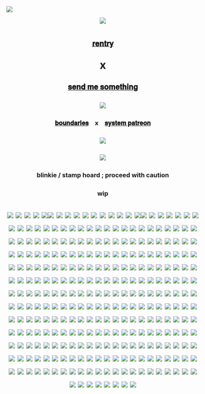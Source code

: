 ![](https://i.postimg.cc/rwpkpZ2j/auzn3a.png)
<div align="center">
<img src="https://cdn.discordapp.com/attachments/1189380633882021920/1269794702149025883/1VfYZbV.png?ex=66b15bf8&is=66b00a78&hm=813008d67d8326a1a8ef3ab916571b9334e4d246244b51a4cd2051379a99db1b&">
<div align="center">
</div>
<div align="center">
<h1>
<div align="center">

<div align="center">

<sup><sub>[𝐫𝐞𝐧𝐭𝐫𝐲](https://rentry.co/freethecanine)</sup></sup>
<div align="center">
<div align="center">

x

<sup><sup>[𝐬𝐞𝐧𝐝 𝐦𝐞 𝐬𝐨𝐦𝐞𝐭𝐡𝐢𝐧𝐠](https://guns.lol/freethecanine)</sub><sup>
<div align="center">
<div align="center">
<img src="https://i.postimg.cc/wvnX1Grm/3h4br4.png">
<div align="center">

<sup><sub><sub>[𝐛𝐨𝐮𝐧𝐝𝐚𝐫𝐢𝐞𝐬](https://rentry.co/bosptboundries) x [𝐬𝐲𝐬𝐭𝐞𝐦 𝐩𝐚𝐭𝐫𝐞𝐨𝐧](https://www.patreon.com/canine_collective)</sup></sup><sub>

![](https://komarev.com/ghpvc/?username=freethecanine&color=000000&style=flat-square&label=𖥔+)
	
<img src="https://i.postimg.cc/Z5DhvPTS/rwccl1.png">
</div>

<sup><sub><sub>blinkie / stamp hoard ; proceed with caution</sup></sup><sub>

<sup><sub><sub>wip</sup></sup><sub>

![](https://files.catbox.moe/9xkslv.gif) ![](https://files.catbox.moe/odv91n.gif) ![](https://files.catbox.moe/f85hmv.gif) ![](https://files.catbox.moe/xuj35c.gif) ![](https://files.catbox.moe/s4gw6e.gifv)![](https://files.catbox.moe/5il2k3.gif) ![](https://files.catbox.moe/cerccw.gif) ![](https://64.media.tumblr.com/5441b8b4b243815db2afe8d42ca07c6d/45fc97c5a887772c-9e/s250x400/85ea022f169e4af12cc272ab2f61477f80115afe.gifv) ![](https://files.catbox.moe/wpauub.gif) ![](https://files.catbox.moe/si1izc.gif) ![](https://files.catbox.moe/bk4r16.gif) ![](https://files.catbox.moe/ir5yky.gif) ![](https://files.catbox.moe/si1izc.gif) ![](https://files.catbox.moe/iquztx.gifv) ![](https://files.catbox.moe/jmptqf.gif) ![](https://files.catbox.moe/qmrj9w.gif)![](https://files.catbox.moe/xpey1y.gif) ![](https://files.catbox.moe/8k8ztw.gif) ![](https://files.catbox.moe/tz0nud.webp) ![](https://files.catbox.moe/06vqlp.webp) ![](https://files.catbox.moe/9lqiue.webp) ![](https://files.catbox.moe/xouo88.gifv) ![](https://files.catbox.moe/iquztx.gifv) ![](https://files.catbox.moe/2vp875.gif) ![](https://files.catbox.moe/sd83dx.gif) ![](https://files.catbox.moe/sqa84z.gif) ![](https://files.catbox.moe/qabgf2.gif) ![](https://files.catbox.moe/1vk6x7.gif) ![](https://files.catbox.moe/96r63a.gif) ![](https://files.catbox.moe/v7bnb4.gif) ![](https://files.catbox.moe/zzdqz2.gif) ![](https://files.catbox.moe/qja2zh.gif) ![](https://images-wixmp-ed30a86b8c4ca887773594c2.wixmp.com/f/2a4269cb-2f67-4435-b4c0-5515d5613cc7/depj5j0-0d5123cd-9ec2-4977-bda8-4379b307e2a4.png?token=eyJ0eXAiOiJKV1QiLCJhbGciOiJIUzI1NiJ9.eyJzdWIiOiJ1cm46YXBwOjdlMGQxODg5ODIyNjQzNzNhNWYwZDQxNWVhMGQyNmUwIiwiaXNzIjoidXJuOmFwcDo3ZTBkMTg4OTgyMjY0MzczYTVmMGQ0MTVlYTBkMjZlMCIsIm9iaiI6W1t7InBhdGgiOiJcL2ZcLzJhNDI2OWNiLTJmNjctNDQzNS1iNGMwLTU1MTVkNTYxM2NjN1wvZGVwajVqMC0wZDUxMjNjZC05ZWMyLTQ5NzctYmRhOC00Mzc5YjMwN2UyYTQucG5nIn1dXSwiYXVkIjpbInVybjpzZXJ2aWNlOmZpbGUuZG93bmxvYWQiXX0.gw4220Uf0fFF5c44OP4acNXvJcWtBe4AMYQI5rsHhoM) ![](https://images-wixmp-ed30a86b8c4ca887773594c2.wixmp.com/f/dbd06e6e-b313-4acc-80d7-2f76026c8171/dg5zbdj-9cfe035e-b034-47a2-bb20-dc365c13265c.png?token=eyJ0eXAiOiJKV1QiLCJhbGciOiJIUzI1NiJ9.eyJzdWIiOiJ1cm46YXBwOjdlMGQxODg5ODIyNjQzNzNhNWYwZDQxNWVhMGQyNmUwIiwiaXNzIjoidXJuOmFwcDo3ZTBkMTg4OTgyMjY0MzczYTVmMGQ0MTVlYTBkMjZlMCIsIm9iaiI6W1t7InBhdGgiOiJcL2ZcL2RiZDA2ZTZlLWIzMTMtNGFjYy04MGQ3LTJmNzYwMjZjODE3MVwvZGc1emJkai05Y2ZlMDM1ZS1iMDM0LTQ3YTItYmIyMC1kYzM2NWMxMzI2NWMucG5nIn1dXSwiYXVkIjpbInVybjpzZXJ2aWNlOmZpbGUuZG93bmxvYWQiXX0.YZve8HH6PqnkRBGi7os57zwCAsWeSSPBW3mF0zfSJLY) ![](https://images-wixmp-ed30a86b8c4ca887773594c2.wixmp.com/f/9593649b-9956-4a58-a332-85a193ef7f00/d9qvucu-bf64da21-592c-4706-a1b1-bae417424a4a.png?token=eyJ0eXAiOiJKV1QiLCJhbGciOiJIUzI1NiJ9.eyJzdWIiOiJ1cm46YXBwOjdlMGQxODg5ODIyNjQzNzNhNWYwZDQxNWVhMGQyNmUwIiwiaXNzIjoidXJuOmFwcDo3ZTBkMTg4OTgyMjY0MzczYTVmMGQ0MTVlYTBkMjZlMCIsIm9iaiI6W1t7InBhdGgiOiJcL2ZcLzk1OTM2NDliLTk5NTYtNGE1OC1hMzMyLTg1YTE5M2VmN2YwMFwvZDlxdnVjdS1iZjY0ZGEyMS01OTJjLTQ3MDYtYTFiMS1iYWU0MTc0MjRhNGEucG5nIn1dXSwiYXVkIjpbInVybjpzZXJ2aWNlOmZpbGUuZG93bmxvYWQiXX0.lAWjA9Z39vJj4F8deLBMXSAWfkuHTk0JhZpxLYen9u8) ![](https://images-wixmp-ed30a86b8c4ca887773594c2.wixmp.com/f/92452339-bac9-47bb-99f4-b53432a5d515/dcq8zzq-5962ccff-a6fc-4976-b569-f34ce0457804.png?token=eyJ0eXAiOiJKV1QiLCJhbGciOiJIUzI1NiJ9.eyJzdWIiOiJ1cm46YXBwOjdlMGQxODg5ODIyNjQzNzNhNWYwZDQxNWVhMGQyNmUwIiwiaXNzIjoidXJuOmFwcDo3ZTBkMTg4OTgyMjY0MzczYTVmMGQ0MTVlYTBkMjZlMCIsIm9iaiI6W1t7InBhdGgiOiJcL2ZcLzkyNDUyMzM5LWJhYzktNDdiYi05OWY0LWI1MzQzMmE1ZDUxNVwvZGNxOHp6cS01OTYyY2NmZi1hNmZjLTQ5NzYtYjU2OS1mMzRjZTA0NTc4MDQucG5nIn1dXSwiYXVkIjpbInVybjpzZXJ2aWNlOmZpbGUuZG93bmxvYWQiXX0.zLazrEUdeHCb2PjXA2IvafcpvCCC8jKwjcCSk7fco0Q) ![](https://images-wixmp-ed30a86b8c4ca887773594c2.wixmp.com/f/d17b2467-9577-427b-a91e-e87ef1a3e769/dcbup9m-845b99bc-ad8c-4762-92d6-69e48a2ce5cc.png?token=eyJ0eXAiOiJKV1QiLCJhbGciOiJIUzI1NiJ9.eyJzdWIiOiJ1cm46YXBwOjdlMGQxODg5ODIyNjQzNzNhNWYwZDQxNWVhMGQyNmUwIiwiaXNzIjoidXJuOmFwcDo3ZTBkMTg4OTgyMjY0MzczYTVmMGQ0MTVlYTBkMjZlMCIsIm9iaiI6W1t7InBhdGgiOiJcL2ZcL2QxN2IyNDY3LTk1NzctNDI3Yi1hOTFlLWU4N2VmMWEzZTc2OVwvZGNidXA5bS04NDViOTliYy1hZDhjLTQ3NjItOTJkNi02OWU0OGEyY2U1Y2MucG5nIn1dXSwiYXVkIjpbInVybjpzZXJ2aWNlOmZpbGUuZG93bmxvYWQiXX0.Cl_IqTOJIQZ6Y0vZdt6SiEx5EHXK-DEcjQO9BJhLUvk) ![](https://images-wixmp-ed30a86b8c4ca887773594c2.wixmp.com/f/0941b6f9-80d2-43ae-abb4-3e6f49eec63a/dc42lqr-04548b0a-0e25-416a-bcf7-785a47bc3f34.gif?token=eyJ0eXAiOiJKV1QiLCJhbGciOiJIUzI1NiJ9.eyJzdWIiOiJ1cm46YXBwOjdlMGQxODg5ODIyNjQzNzNhNWYwZDQxNWVhMGQyNmUwIiwiaXNzIjoidXJuOmFwcDo3ZTBkMTg4OTgyMjY0MzczYTVmMGQ0MTVlYTBkMjZlMCIsIm9iaiI6W1t7InBhdGgiOiJcL2ZcLzA5NDFiNmY5LTgwZDItNDNhZS1hYmI0LTNlNmY0OWVlYzYzYVwvZGM0Mmxxci0wNDU0OGIwYS0wZTI1LTQxNmEtYmNmNy03ODVhNDdiYzNmMzQuZ2lmIn1dXSwiYXVkIjpbInVybjpzZXJ2aWNlOmZpbGUuZG93bmxvYWQiXX0.QGOiArZb3CakqkazIg9JRLxGOimMe7MF5_Ng0bNqtOw) ![](https://i.postimg.cc/bvLGFrgF/tumblr-c40b998cba6be230b35b9aa6f8f27c13-f706189c-100.png) ![](https://files.catbox.moe/jjntbj.gif) ![](https://files.catbox.moe/swsdy6.gif) ![](https://files.catbox.moe/sdlq07.png) ![](https://files.catbox.moe/hkni91.png) ![](https://files.catbox.moe/em4unz.jpg) ![](https://file.garden/Zj8MKPoh-G9Y8EJE/stamps/by%20others/IMG_6518.png) ![](https://file.garden/Zj8MKPoh-G9Y8EJE/stamps/by%20others/IMG_6516.gif) ![](https://file.garden/Zj8MKPoh-G9Y8EJE/stamps/by%20others/IMG_6523.png) ![](https://file.garden/Zj8MKPoh-G9Y8EJE/stamps/by%20others/IMG_6521.png) ![](https://file.garden/Zj8MKPoh-G9Y8EJE/stamps/by%20others/IMG_6524.gif) ![](https://file.garden/Zj8MKPoh-G9Y8EJE/stamps/by%20others/IMG_6522.gif) ![](https://file.garden/Zj8MKPoh-G9Y8EJE/stamps/by%20others/IMG_6525.gif) ![](https://file.garden/Zj8MKPoh-G9Y8EJE/stamps/by%20others/IMG_6526.gif) ![](https://file.garden/Zj8MKPoh-G9Y8EJE/stamps/by%20others/IMG_6531.png) ![](https://file.garden/Zj8MKPoh-G9Y8EJE/stamps/by%20others/IMG_6533.png) ![](https://file.garden/Zj8MKPoh-G9Y8EJE/stamps/by%20others/IMG_6535.gif) ![](https://file.garden/Zj8MKPoh-G9Y8EJE/stamps/by%20others/IMG_6521.png) ![](https://files.catbox.moe/olcrgt.gif) ![](https://files.catbox.moe/dx76q5.gif) ![](https://files.catbox.moe/uy823n.gif) ![](https://files.catbox.moe/dv07nv.gif) ![](https://files.catbox.moe/myt7hh.gif) ![](https://files.catbox.moe/55v5xd.gif) ![](https://files.catbox.moe/5kjuyq.gif) ![](https://files.catbox.moe/vpukzp.gif) ![](https://files.catbox.moe/r0zhva.gifg) ![](https://files.catbox.moe/80yker.gif) ![](https://files.catbox.moe/4uaxk5.gif) ![](https://files.catbox.moe/2hefz3.gif) ![](https://files.catbox.moe/p3xa8z.gif) ![](https://files.catbox.moe/w1jvqx.gif) ![](https://files.catbox.moe/wpzkzj.gif) ![](https://files.catbox.moe/s5k3eo.gif) ![](https://files.catbox.moe/rnsx3x.gif) ![](https://files.catbox.moe/99yigo.gif) ![](https://files.catbox.moe/kriqa9.gif) ![](https://files.catbox.moe/plu7no.gif) ![](https://files.catbox.moe/edrdfx.gif) ![](https://files.catbox.moe/gm3dvn.gif) ![](https://files.catbox.moe/40mgh7.gif) ![](https://files.catbox.moe/b5znyx.gif) ![](https://files.catbox.moe/5on43t.gif) ![](https://files.catbox.moe/jsdsg5.gif) ![](https://files.catbox.moe/o6uqao.gif) ![](https://files.catbox.moe/l4xrt5.gif) ![](https://files.catbox.moe/5tzn32.gif) ![](https://64.media.tumblr.com/b792e8e9414a76ddf26f2a02e4c32b92/68aa877d24820849-f6/s100x200/feac9d27fce27aa1700031c934fd69cb92796d78.pnj) ![](https://64.media.tumblr.com/865e3cd7f4d35761135e8fde3fea06d2/86cd396632a5bfd3-df/s100x200/a854b6bc484c3df77056b8dfb1686521ff4d3394.pnj) ![](https://64.media.tumblr.com/cafacf56bdf8b4051f2d84d006ec871b/86cd396632a5bfd3-17/s100x200/c549e779b7135918c7baaff476e5882979ae8122.gifv) ![](https://64.media.tumblr.com/20d76c5378236ef23706b4aa693c9a29/86cd396632a5bfd3-6d/s100x200/af713d43f22aab3d66313796e044ae1000b6b4b1.pnj) ![](https://64.media.tumblr.com/51a21908bce10535ffdfe94d71dcd473/86cd396632a5bfd3-76/s100x200/f22245ba072384384907c5feda148157519d4077.pnj) ![](https://64.media.tumblr.com/c1e7c82f8cf53c8280a341478e1818d1/86cd396632a5bfd3-3d/s100x200/85000a2eeadd1b5fe4555f1814272fe5f22decca.pnj) ![](https://files.catbox.moe/jsdsg5.gif) ![](https://64.media.tumblr.com/f578c850e06756b5df3d39c759d4d151/1923bddbf54c0100-37/s100x200/eb7be95eebf69dcc009d8ff8bec6bf58aa5ce15c.pnj) ![](https://64.media.tumblr.com/5f7baf5b8c8170d3fb00ed5907a7610b/91bb6b623c07e82c-cd/s100x200/9f61682804c1c42d315edf9931dfe848a0469287.gifv) ![](https://64.media.tumblr.com/f4dd8890cebbf8565049335934e36216/91bb6b623c07e82c-a2/s100x200/d93c9418bc8862ab738fc166c3b3759d43e01fcb.pnj) ![](https://64.media.tumblr.com/e847d166716aa12b9b1efc00883341d2/91bb6b623c07e82c-9e/s100x200/fea9a0d2c3da8bc840b5556cb6909f93158431ce.jpg) ![](https://64.media.tumblr.com/e5beba5d3f4030f9629115b2f63a954f/91bb6b623c07e82c-e7/s100x200/c485c9b3f248f571052f6f3435709213924e660a.pnj) ![](https://64.media.tumblr.com/6a59bd0303c860725c9b668c7d05a0f6/1d60b24ecd2be12b-da/s100x200/2f7a14456c6e3520421e20bf5e803de58a1e3405.gifv) ![](https://64.media.tumblr.com/fedb869884de8658f3e5edda468df524/tumblr_pw9859VfCE1xbgu08o6_100.gifv) ![](https://64.media.tumblr.com/f79092b4f3b1d13cd178eba54434147f/11e8ce74f0043f84-09/s100x200/204590e4e6864c11b5e5bf36f82ff6ace2962f8f.gifv) ![](https://64.media.tumblr.com/68bb9e71ec030bfeb579002c6761aa36/b3d83bbf44993478-0d/s100x200/7569b62b2f614b7c533fc147604e5ea1e17dd887.gifv) ![](https://64.media.tumblr.com/22258458cfb8a1cbc9fd7f4a5c5a3b66/b3d83bbf44993478-68/s100x200/aa41b25ce6d25e34c7be0a91d2443b9afc765c38.gifv) ![](https://64.media.tumblr.com/c27a871bbb2f222a3ce5249eacaebe4a/b3d83bbf44993478-7a/s100x200/21616f41e54eddb382722c454c47e2ffad25b783.jpg) ![](https://64.media.tumblr.com/a00887f452cf82b3b42b01173b5a3ff7/d75f79ba8da9c3a5-84/s100x200/1825f85e324fd42fde0355ab4488540e317f8975.pnj) ![](https://64.media.tumblr.com/4331269b5e7bc36ddfea2da96062ed02/b5a054ecb3eb9e9f-7f/s100x200/1165ae49eb8568e941fcfd4d61a9cf3a6b8ceb31.pnj) ![](https://64.media.tumblr.com/9d51e9710d24283290d83c095614f818/f06d09507e506cb1-3c/s100x200/111631458af727dd8fe23acaeda17754b3524ae2.gifv) ![](https://64.media.tumblr.com/2fb4ce7c953b2a2671eda99f50cfd41b/f06d09507e506cb1-e4/s100x200/3e1704cb0d72caa48e086580b766a9f67515d845.gifv) ![](https://64.media.tumblr.com/1c7cff9cce5941e4df8cf731a27d58d9/f06d09507e506cb1-30/s250x400/982916aa63bab6f0589c9cdf3b81bd5724c9e03e.pnj) ![](https://64.media.tumblr.com/6b52627c0d7acccf72d822cd3845a713/884eea48d188fc7b-a5/s100x200/bb4b521bcf7577b88a08ab88d5dc9f41514d3cb2.pnj) ![](https://64.media.tumblr.com/b225a1480658ea5a869f7ce148c8a100/de836fe9c93e4cc6-dc/s100x200/f9a3cdfa081401caf71d9c2ebd6bf95e1a84f2f6.gifv) ![](https://64.media.tumblr.com/1a97caff08029be60db3febae814e996/b5a054ecb3eb9e9f-27/s100x200/7c983d573f2551d34b473aa5c8c7da22ad0248a5.pnj) ![](https://64.media.tumblr.com/13493b13237b507288bbb1c2a32a7265/de836fe9c93e4cc6-d7/s250x400/1a6b39cb301371ddde1e3d9886786e4658123ca0.gifv) ![](https://64.media.tumblr.com/1591ce545caa74f7985197763deca5b9/f1498ee937fc1ed0-b2/s100x200/2369137663cf237fcc4e05d41dc0700b79671000.gifv) ![](https://64.media.tumblr.com/d066044e21c68507bcaa51683f1d1a97/f1498ee937fc1ed0-62/s100x200/c2452b23266c7ccb5209552e82ba9714169d897e.gifv) ![](https://64.media.tumblr.com/21b7e0b26691a98e1aec4388d0b42004/f1498ee937fc1ed0-70/s100x200/8ff0761849c3a34b49c899678158049f5f71ee32.gifv) ![](https://64.media.tumblr.com/c02d96c4eb94311fd7f5288f0923e494/de836fe9c93e4cc6-e8/s100x200/111dc0e9ff22e005a152038a2abcae2a54c9b616.gifv) ![](https://64.media.tumblr.com/5fd00066be90ca88bd66ad3025f96cde/8bdeba2cbc867670-50/s100x200/d57260b3bf268bbc8c00b2e1f721d7a1062b50cf.pnj) ![](https://64.media.tumblr.com/9f7aa7377efe3125cd1b656005fafed6/8bdeba2cbc867670-38/s100x200/715dd673fd18d03a4cef14ad827ea17a98a28e77.gifv) ![](https://64.media.tumblr.com/e09587817257321333b16193600e23ed/8bdeba2cbc867670-ab/s100x200/071e3e271b0d233bd47920b52d40cf47bb78b99d.pnj) ![](https://64.media.tumblr.com/1af4929fb1de976e1751600e409bf9b1/1b8381f969116a1e-74/s100x200/95c929fa5e41b8c54775da6995759c3178b57ce1.gifv) ![](https://64.media.tumblr.com/dafdcaa77450d3180bd432206db4ad31/1b8381f969116a1e-38/s100x200/5bc61cae7ff502cd880661895fbe7d17fb865b1a.pnj) ![](https://64.media.tumblr.com/aa5795082ed26fc878856494a80ae1b7/1b8381f969116a1e-cf/s100x200/2c535aacda2693f17f388607ee4fcf0f37a34c06.gifv) ![](https://64.media.tumblr.com/760e036ecebe486b7a0bee9560b8bc17/1b8381f969116a1e-22/s100x200/beccdb25e11384b407289382a9192facaf564c15.gifv) ![](https://64.media.tumblr.com/c795271e446dc69e5d7053c0a13338db/1b8381f969116a1e-78/s100x200/7c8ef88f4876d7caa62907795072172c3c376fd9.pnj) ![](https://64.media.tumblr.com/f6601dca933ad7f6414e77f22eb98a03/82a40e122904d7c6-e0/s100x200/ab90863819b78edaeade2d7a6a409079353964f1.pnj) ![](https://64.media.tumblr.com/665c60d60bd4b41a39b5efcf1d3618f2/82a40e122904d7c6-14/s100x200/162728b3cfe45108e71094a6afd9cd619e334b8d.gifv) ![](https://64.media.tumblr.com/bbe21b589cd9c2e08ea30302665fca80/d91ef10a5b0a015c-64/s100x200/d87b74d53d241073d2d39135f16b0f813d902556.gifv) ![](https://64.media.tumblr.com/36eb4afe81d2d1fb7d409afd97cae2a0/d91ef10a5b0a015c-b8/s100x200/4f734acadeabbf5b2198915eb68a0f0c74c23d83.pnj) ![](https://64.media.tumblr.com/d7649609c00a6eaf0bc0fb8159c1600b/cf33f72ed27aa63f-e1/s100x200/d69742dd08fbfec3d387c4cf31a3478ddc23589f.gifv) ![](https://64.media.tumblr.com/3f1a3f8b405db285a76a1073efd256c8/cf33f72ed27aa63f-15/s100x200/ffc9cf9801d764f0692ed73b613d8cb2c624343e.webp) ![](https://64.media.tumblr.com/4e1cc590e2be7c55527500f1142ac5ea/11991265bf6769a9-18/s100x200/c341fd872d3496e9b349f7585c08be7e8f24c87e.gifv) ![](https://64.media.tumblr.com/e6615ceb1ba9023d4a45f7576ef046c6/e3653219d1396e0c-d5/s100x200/b9282100b88e71aae35b57853a39fbb4c4102d3f.webp) ![](https://64.media.tumblr.com/050cbcb23d9707e52a81947c694448e6/e3653219d1396e0c-e6/s100x200/24e721eaa622c89765c0ff5f655a6950f80e108c.gifv) ![](https://64.media.tumblr.com/29fb0a6e64cf7fcf7f011c6db45069e9/e3653219d1396e0c-ad/s100x200/8a1aa652a115677fc316936dfdc61b63af78f7c1.gifv) ![](https://64.media.tumblr.com/7be01a02120e1951282a0a3bfc3cb7da/e3653219d1396e0c-87/s100x200/aa4e8e92fc9935adc8f8b267510d15c14cc30643.pnj) ![](https://64.media.tumblr.com/52b07a94e4e86f0ba863b5d7813c3362/e3653219d1396e0c-9e/s100x200/ff3e410b9103d8f9842b12f4679eee34d41486dc.webp) ![](https://64.media.tumblr.com/364017582282c5fdad0400f6e4b6167e/e3653219d1396e0c-3b/s100x200/75c276f233ff6961cad56d3181a04abcf810b44d.pnj) ![](https://64.media.tumblr.com/272d89ec37cf70887d383c983794fac2/f06d09507e506cb1-88/s100x200/af7b99e062da63b5c79e7ed9a98b6007df5e73a3.pnj) ![](https://64.media.tumblr.com/b2802fabb0a08d12045a99b6629333c0/f06d09507e506cb1-8e/s100x200/1f39761bace3681cff9075405545188ef21a95fc.pnj) ![](https://64.media.tumblr.com/7138a304e6e98e6c5615ef76499c5f0c/7bc5003e6e9ff72a-b4/s100x200/e2c9ebe21755183e656178e80531993dcadd9d4a.gifv) ![](https://64.media.tumblr.com/2b97b86b06e1d336f31bed693dbd976e/7bc5003e6e9ff72a-45/s100x200/2ebe95ad5ab359a7bc039f33751e734aa026f990.gifv) ![](https://64.media.tumblr.com/03d1ef9137e1966107f981e5a63729b4/2078da70eb74e1c0-e2/s100x200/106ac2e097e97182f995c747cdb7fbebe45ef4bf.webp) ![](https://64.media.tumblr.com/84f5a78982d5f59216aeed94cf4d4d53/2078da70eb74e1c0-62/s100x200/2c4b295fce6ec02b2cbe5db432ad6e72b8379c3b.webp) ![](https://64.media.tumblr.com/e6e670d8d30716e71101b02e85e7cfba/2078da70eb74e1c0-bf/s100x200/f9dbb0982a37f75200e2e7a4240813e4b3794952.webp) ![](https://64.media.tumblr.com/3e6c33677ee0a6e37d980993c09a8d5f/2078da70eb74e1c0-9a/s100x200/9a84fb8ed71b1eb629a7862345690df66a55fcf5.webp) ![](https://64.media.tumblr.com/ec1cdd371db1e89c2dde00a7a36ad949/2078da70eb74e1c0-15/s100x200/f6fb82a737fa0b0129f1bee4f1fc67044284f5a3.webp) ![](https://64.media.tumblr.com/179b0da01c6da2613545ff37c62589f7/2078da70eb74e1c0-fb/s100x200/d354f7eda711a7bfcb3d792a54bde32765e6ffeb.webp) ![](https://64.media.tumblr.com/0757d8e8f3637781a85096653e674fa8/0a844093c4702aee-58/s100x200/adecd3794c53c752f0978792eddddf09dc2e35cc.jpg) ![](https://64.media.tumblr.com/8d971b86a82d533a11ba77bf3a4fb763/0a844093c4702aee-79/s100x200/99cd8d8d50b0f6c38bdd4fc9d07f7dd19201c7f3.jpg) ![](https://64.media.tumblr.com/beff93dcb01391111168d7e625257690/0a844093c4702aee-35/s100x200/de02ad922690afc66c37dff49eeaf0e3c955cc2b.pnj) ![](https://64.media.tumblr.com/41649989dda8c5a8ae1adc6bb52ac2a8/0a844093c4702aee-a5/s100x200/2ceee4dfed8dd77e545bbe136b448786308a3135.gifv) ![](https://64.media.tumblr.com/257a4b3d0aa900904082d97f35f9a394/0a844093c4702aee-0d/s100x200/165692954c8cc9bfa160b9c3351a2cdc959a5999.gifv) ![](https://64.media.tumblr.com/e8440456acb50b507028b6378eeb6187/0a844093c4702aee-c0/s100x200/0cd31e85d122ef0197a3cd59e266b94fb3401725.gifv) ![](https://64.media.tumblr.com/20655ccf6cbe1ba67de4e5b604b26c05/2be3d7b7e3b8925d-0d/s100x200/190d42a4550e0c6030cc246e1bb69b97349c4dfe.gifv) ![](https://64.media.tumblr.com/fec80276e22c3a56282cea0c426cae0f/2be3d7b7e3b8925d-54/s100x200/4a6df057cf8e2eb55ddee6924c5b1827684e1a78.gifv) ![](https://64.media.tumblr.com/8bf6786d7ce614dd17f3c350d0fd7bd7/2be3d7b7e3b8925d-ea/s100x200/05570c493a0a475112cf63b6b4de1d91c25d098f.gifv) ![](https://64.media.tumblr.com/2fbee26e6b54b931aa46f9151887ea47/2be3d7b7e3b8925d-96/s100x200/3983322ad62a43739c1fb758dbda7ecdf02932fc.pnj) ![](https://64.media.tumblr.com/d76c5f4ea15436e209a0b7113d736fe0/2be3d7b7e3b8925d-93/s100x200/c1fa58dadba42a858364ca1604aa254fb2b655cf.gifv) ![](https://64.media.tumblr.com/a42ba698cfbbaac6954fc1e438f91017/2be3d7b7e3b8925d-0f/s100x200/c8918ebb06f0cfb530d54a93abddbca7f3e87229.pnj) ![](https://64.media.tumblr.com/eb017b45cb5084667d0fece11ae48999/2be3d7b7e3b8925d-a3/s100x200/b5f2f3dd0ff960cdf0c66047cee94a903115a0bd.gifv) ![](https://64.media.tumblr.com/fe7f1706875bac2b2d8776e9df2dee8f/2be3d7b7e3b8925d-18/s100x200/bec49019dcaacf7dde5b5c5a2d6ac39b2fc6c0cc.pnj) ![](https://64.media.tumblr.com/112d27b5fc9c72c4e8aa890c97116309/c50dc93c89e251e3-2d/s100x200/ac83a069c39ec0f17b8910cf97a2eb6c7538aea7.pnj) ![](https://64.media.tumblr.com/a4e5faa6fd0337170eeff55f1ad17103/bfaaeb60d3ffc0b4-13/s100x200/5c621397f4d1c79c2046a332ee88393844aa1457.gifv) ![](https://64.media.tumblr.com/9cdb4b6b7d5d0973ddefc07fb20085b2/bfaaeb60d3ffc0b4-a1/s100x200/a078d70a025e49b0bf36a42393dff0415c6734d6.gifv) ![](https://64.media.tumblr.com/e36286952686e6d3b965901950ecd590/bfaaeb60d3ffc0b4-5e/s100x200/da275d2d17ab90193a65acd0cfbd3deddfa0b48e.pnj) ![](https://64.media.tumblr.com/7667dedd92ff7a51ec79e07b5a20e07b/bfaaeb60d3ffc0b4-87/s100x200/ee723c065134ffd71a19611995aae3a0de9cb46d.pnj) ![](https://64.media.tumblr.com/5cc5153202856e55617a10c372899d47/01cd7aee8bc9d3ce-c2/s100x200/0cad6a87fe474ea25374613d97fe2aa6cedf3cc5.pnj) ![](https://64.media.tumblr.com/8d9781bcff8b46f801cb4cfda4e8e279/01cd7aee8bc9d3ce-d9/s100x200/fd1f1e16e68e23d32b9e4530494be7baf7a55116.pnj) ![](https://64.media.tumblr.com/3ea822ac3caefc1790dbf26008936508/8c49db604b0f3002-4a/s100x200/a2d50fd34504acdfe99be6a68ca974395038e92d.pnj) ![](https://64.media.tumblr.com/293e73d2691c6639ca5445b6d4c7f08a/8c49db604b0f3002-bb/s100x200/23dd62ea4afc62e3a47b5017e8416c721d1b40e3.pnj) ![](https://64.media.tumblr.com/a8dcea81b285606d6305c659aafcb7a4/473928ea48888009-bc/s100x200/19ca044945604fc3365801e0164d82a58fcac9ae.pnj) ![](https://64.media.tumblr.com/ecc7a24943bb3b6c40345229f201da62/473928ea48888009-9f/s100x200/e75ae400acfe9825ce08ae940aed68fd938b80b7.pnj) ![](https://64.media.tumblr.com/4a13830dd275bcafd1482e1dbb1fc45e/473928ea48888009-f0/s100x200/a8cd6e26130895738be1887f4bbdebaa7a0b4689.gifv) ![](https://64.media.tumblr.com/f7a17f59e95eb7fcd017593b883dcc1e/473928ea48888009-ea/s100x200/ff67e135948c4e932682f378eb8db205fde53b4d.gifv) ![](https://64.media.tumblr.com/844652d1cf8d2c0fab25d6dd0c199452/473928ea48888009-d1/s100x200/e713bd7fe02ec050ecd9cda77e85c0378864a3ee.jpg) ![](https://64.media.tumblr.com/c7712ccb9bd05057ce32c217dd739be3/473928ea48888009-85/s100x200/34a515388728312495149bff5d872582cdcae1f8.pnj) ![](https://64.media.tumblr.com/815e67f128e6934a5a46bb8561344a84/473928ea48888009-4b/s100x200/c5acacd5206cf81486b987b4d370da08d30e9536.pnj) ![](https://64.media.tumblr.com/3b34548e10ba7a9ab1e955df30eeaae7/473928ea48888009-c9/s100x200/ec3665eb91f0a12bd0f7046744701e18d70418b4.gifv) ![](https://64.media.tumblr.com/1f05704d0bb02629e4f0c9d2956d3f07/473928ea48888009-80/s100x200/de965c3755aa2cc768b659ab2a750e6bd101a16e.gifv) ![](https://64.media.tumblr.com/17e7f51e27c14f4360739a4113306e51/473928ea48888009-16/s100x200/4a5cf44a6826e8a31ad60bdfcd9598dac73eddeb.jpg) ![](https://64.media.tumblr.com/5e1c82eab347ff9c422c1722644ce1e7/473928ea48888009-66/s100x200/e87c6686cb3942ab258a121817dcc4a64bbc0f57.gifv) ![](https://64.media.tumblr.com/97a0c487981805269ed73917f48adb21/473928ea48888009-9f/s100x200/8367b381f5ffcb29552b1b7e349767bf7da34e81.pnj) ![](https://64.media.tumblr.com/d9f689ff5b38f9aa2419569ba6568b74/473928ea48888009-f2/s100x200/4223da50c75434847530106a4814bc69e9583632.pnj) ![](https://64.media.tumblr.com/4ee123bb50e73fcd62c08b404186dd51/473928ea48888009-55/s100x200/4643effe23a593b821e810e1e2b7f7a7c5dc35f2.gifv) ![](https://64.media.tumblr.com/1c1efcaeeb784485aebfd4fd6926b7b6/65ab56dd16d6c002-1a/s100x200/94ae4f9c8e26bdc113711736947faeeaaf44a084.gifv) ![](https://64.media.tumblr.com/ccfbc638b69de1c0d35afac0dc5e7b41/65ab56dd16d6c002-5c/s100x200/76cb223e364c0d86577cb370b216c957f3715c66.pnj) ![](https://64.media.tumblr.com/2bdce979cb98146b3ad4d23c3a4e540f/65ab56dd16d6c002-ee/s100x200/4768d7ef3dceda093b124128ad4795ce72049d0f.gifv) ![](https://64.media.tumblr.com/b17a2b207ea88aa0e08d861bf23aedde/65ab56dd16d6c002-cb/s100x200/7f0135e68af10f9130ab4ea7b21e188aede3b106.gifv) ![](https://64.media.tumblr.com/8061f0e271108de0b7f43fd380d8787c/65ab56dd16d6c002-78/s100x200/44489bcf8c538b47364a0ce03774e48d8f84dd52.pnj) ![](https://64.media.tumblr.com/89606bd4cb0db90ca4e22fb152fd8a29/3bf62ad8d20f8b2a-9c/s100x200/a35decc67430462dd97db68693a46ee59972bedd.gifv) ![](https://64.media.tumblr.com/3b27c3b3d5957330e5618e473e0fa6d1/21317507f7352712-36/s100x200/be6c030f9529a20eaa7f67f9976b62f0b4c14d5e.gifv) ![](https://64.media.tumblr.com/b3c387650d8c66e62d87eaaadc502073/21317507f7352712-90/s100x200/0e66996acce2e367ddb860482501bddb56e7f263.webp) ![](https://64.media.tumblr.com/675976573a27669ee9f5646ec622ce02/21317507f7352712-64/s100x200/b1a81b3bc741a007b6ac207ee2ca267b9fb8fa3b.webp) ![](https://64.media.tumblr.com/05709a5f0eb47da30aee563c462a7338/21317507f7352712-4b/s100x200/7324b9651fc5c546142d791c39ff5201c274891b.webp) ![](https://64.media.tumblr.com/7d435451d965e0f0a536a8cb70657117/21317507f7352712-96/s100x200/db5e13506714741dfc0f06f3aa1f0d2c6b863026.webp) ![](https://64.media.tumblr.com/39cf4cf2e27118dab02c36512857a4c4/85f4f2fed7740bac-27/s100x200/55bbfe1903d1e24f9222984df227c5a5ed7f32bf.pnj) ![](https://64.media.tumblr.com/27f63f8b2bc5db26a8621e8aa1984bf9/85f4f2fed7740bac-b1/s250x400/48411be4131508c2c8d2de19d10f05cfc8dd2399.pnj) ![](https://64.media.tumblr.com/4e41acbe1fdea30508fb8815a6a5767a/04b98bc6f19fc712-31/s100x200/f4a37500e07472f15f8fcf76a0f7030fadf806c7.gifv) ![](https://64.media.tumblr.com/8c4c8206c92a327b4f3e0e4448c637e5/04b98bc6f19fc712-25/s100x200/964e0c8ecbfa698fee73724f00c1e7dacf9ee761.gifv) ![](https://64.media.tumblr.com/1501684dede41d6a7864c2f11cd7bf6e/291b57fc1bf1e0d5-19/s100x200/e916d8e83525ad18f0d075d1e809831bcd174ae0.gifv) ![](https://64.media.tumblr.com/d357981540248a8d23bf07f591ff2dfb/98ab3dff3b1c6819-c5/s100x200/3b03273361c97c4b49172f359e852bf9a96b4bb5.webp) ![](https://64.media.tumblr.com/40320afbffccee78aa5efef5eb1fffb5/98ab3dff3b1c6819-1e/s100x200/13840c7ae22b82899af663828e4c3d7eae83d93b.pnj) ![](https://64.media.tumblr.com/6def83d6d2327be185e49f0b4a16dff8/0d9c08ed8003adc6-e9/s100x200/c66455b6406d0b685d34307f96c5a9ed161c53bc.webp) ![](https://64.media.tumblr.com/b43cbd19d4514a0b6ef8aadab073afa5/0d9c08ed8003adc6-47/s100x200/b7c7b8b0469f400548eead0ea3a0228d79700e9a.webp) ![](https://64.media.tumblr.com/9ee1343895c22b5d7e7d0e0472c6fa2b/0d9c08ed8003adc6-10/s100x200/b096b4f69854c48c375538b11986d7e6faa3d209.gifv) ![](https://64.media.tumblr.com/231796cb0902abbc37f0dccc0e2e8c0f/0a314c1722fc4072-6e/s100x200/3c54da33774d9a86064bbcb28a8be2109371136c.gifv) ![](https://64.media.tumblr.com/17a2d176bc056a5346e39cdadf672382/0a314c1722fc4072-05/s100x200/0623552e903d37e8e53434088305ecb51cfc5b3b.gifv) ![](https://64.media.tumblr.com/39a94a8e906e351e71232baac48b5707/0a314c1722fc4072-a9/s100x200/56af5c99a3bd7458d7157f19ff6f6ab5c7d420e9.gifv) ![](https://64.media.tumblr.com/f86ff0c17654f6d6eed18d515921d4e4/0a314c1722fc4072-5b/s100x200/c434b6a7691cfb8489b0b73145332130e6123c25.pnj) ![](https://64.media.tumblr.com/daf3d25ffd54dee417af48473befca0a/bce96203a70a11ae-a1/s250x400/e7643f49997929c3f643cb78665dd78120d6f6aa.gifv) ![](https://64.media.tumblr.com/ec3163d2e3298f1e1979a0a8f6b8bd4b/0834f07aedc1c640-07/s250x400/bbe583f3726434bf20ea29e159af8793d9094209.gifv) ![](https://64.media.tumblr.com/92cb3331333940e452a132c3c47e2d46/3468d393c0aae127-df/s250x400/f9569fad72f275b61e4f3af2ac6b083cbefa91f4.gifv) ![](https://64.media.tumblr.com/a5a4d8707f933d7a57084b957f7664af/66dbb87d0390004d-71/s250x400/b24714541ef70c7a888bdf34579e6a6dc6c8e84b.gifv) ![](https://64.media.tumblr.com/f52d47dfae4d9429bc23bdd287afc4c5/114af3451ea89bf8-58/s250x400/bd5f3e832586450c746a4161e9334c23be35cf17.gifv) ![](https://64.media.tumblr.com/587a69a2c44eef6cbe0997c8df786215/114af3451ea89bf8-6d/s250x400/9dae9710a22aa9fb806b5adc82de6a7f0f99dcf9.gifv) ![](https://64.media.tumblr.com/edcdcbbe6db614b354de4133bf6650d6/b11f120dd0c1c6cc-5d/s250x400/18c498e7c7233a928bb6187ebc3c77f5d66d2203.gifv) ![](https://64.media.tumblr.com/92d0b7231ed0965b750e061a366434f1/b0bb00562d27c377-8e/s250x400/3614f05d31af55d56ff11cd090864e71b70792ca.gifv) ![](https://64.media.tumblr.com/9f566700df2287de00d9afe0e6ddeafb/b11f120dd0c1c6cc-2f/s250x400/5416e8aaf5599bf21d3074a776561639056ca0a3.gifv) ![](https://64.media.tumblr.com/7bca7fe3c5056bc5780624463058c35c/b11f120dd0c1c6cc-51/s250x400/c746b8f965b0352739095c899baba43a3d086b6b.gifv) ![](https://64.media.tumblr.com/49668f027efdc1e77e95d1c7f5f89021/b0bb00562d27c377-39/s250x400/de3d6dcc7ea448cb32c1366a7dd85b9094006aa4.gifv) ![](https://64.media.tumblr.com/cacb34bd7059e2fd3fbc212b70f83ed0/275a84ce0dc210dd-ac/s250x400/48a460383697903b529f5b3fe66009870c74ffe3.gifv) ![](https://64.media.tumblr.com/4cbc4b9bbaaf1eeb0799bbf893e303aa/b0bb00562d27c377-f6/s250x400/17213d18d4b650796858e46be34cf7ae24cd1bf9.gifv) ![](https://64.media.tumblr.com/ac08ef41a1a2987918136db24b50ae53/35cd6e95780c494d-22/s250x400/fa062a5682599860c1952558430a2f6313ec9cac.gifv) ![](https://64.media.tumblr.com/66c0568161fa1bce76c76a6afa32e05e/b0bb00562d27c377-ee/s250x400/45880d8a40c53611c5acaeff711ba0bc55d6a3d4.gifv) ![](https://64.media.tumblr.com/14ceb8b9bc57f12130a5dabfe8f91415/acbffc6c7e51333b-cf/s250x400/2010541edd1c5108e576adfee6c267bdef6d5ecd.gifv) ![](https://64.media.tumblr.com/c8215ecb96efcfbe2a0476143745c583/b0bb00562d27c377-5c/s250x400/fa3b02d9dbe7ba5a44b061c3d33f4657791b3348.gifv) ![](https://64.media.tumblr.com/b43c65c373e707a6d647b3afb7f190c6/b11f120dd0c1c6cc-94/s250x400/5f90d98af68da05a06e1ec928c46883b27b657b7.gifv) ![](https://64.media.tumblr.com/b276fb17a7e6228a28acded683c1a814/275a84ce0dc210dd-e8/s250x400/679392effe7fd55746b9a03328442ea03bbae23c.gifv) ![](https://64.media.tumblr.com/abb78fdb1b65d0807ce6c5c51e074824/5ecaa4b8aa8cbc9a-63/s250x400/dc9feab88733395226c715a80663580d40a76a1e.gifv) ![](https://64.media.tumblr.com/9a783aba85ae989a1c092e8b6618ef04/aa9e02799d1fcbfc-31/s250x400/d4a5c2648f763d54af574ff39559baf7edf04b07.gifv) ![](https://64.media.tumblr.com/b9ebf939185e38bb95789a1fee9b9c84/aa9e02799d1fcbfc-33/s250x400/cead5a5e391d519b67ba64ce5a897ebd505a4e57.gifv) ![](https://64.media.tumblr.com/1029d10ca0481a64bb9d4496f1a4d309/aa9e02799d1fcbfc-33/s250x400/99106b40231a34ec26316d2392752e189bdd941c.gifv) ![](https://64.media.tumblr.com/b66fc86fd7bbebdbf7b9afbe97255fc1/5ecaa4b8aa8cbc9a-72/s250x400/fe4118c57420b688f874cbcf6a198a2f7b1b4e2a.gifv) ![](https://64.media.tumblr.com/f9ce364b3c577614d11f55a1ecc774f0/0ba30760c2048f65-88/s250x400/1c6fae4527a903b912027bf559624cbc327d241a.gifv) ![](https://64.media.tumblr.com/54dad43a0ca3f8fc869c300c92b1ede8/0ba30760c2048f65-9b/s250x400/613ed7598313e6d74894aeede93bb7be83b773da.gifv) ![](https://64.media.tumblr.com/2310656cd4b6d2f3adb8f096106f1bdd/153b94863b6b7595-a0/s250x400/567306bb3bf89f52fbe36d5421f209d9dbece8ad.gifv) ![](https://64.media.tumblr.com/c263529e50ad3e685c592f1e35391763/49346506959eba51-7b/s250x400/5c6557d992f2070f296577d84130d0e9e6f928cc.gifv) ![](https://64.media.tumblr.com/33b3c9682260799d3fd1b522183f2e0f/65500d3c6f68adea-1b/s250x400/b9040deea37b3bd92f2363f23a48989b16885e86.gifv) ![](https://64.media.tumblr.com/c3c5f926a847c64f717daa510f913777/87ab5d012497e0ed-47/s250x400/18c9f7b7796e0391f6b31da7c14f6c9febd9a258.gifv) ![](https://64.media.tumblr.com/cda30b07bb1d10c012898355093f5bc4/55e40046d5c82455-f3/s250x400/92e3caa09e37cb45d7dfac80d95e10c92461439f.gifv) ![](https://64.media.tumblr.com/84360fc4a99949d266574e9f117e4277/e4a4752dddb6345d-47/s250x400/9043702d97e5f056e47bc761986fb44cc9b82b7e.gifv) ![](https://64.media.tumblr.com/8b100826307d9100410eeac9367ddc28/1c2e73cfc40733ea-34/s250x400/eb5bbee3ba259f5199abfa49152fcce3d0428571.gifv) ![](https://64.media.tumblr.com/54fd8a50b2b682d6018d9e7ab28b7d95/309219964b90f7d9-56/s250x400/31939cc4ce523db70e199336beaae192d27378b4.gifv) ![](https://64.media.tumblr.com/2d61a3f05e43a986c2776245e7e39697/29e5dc039ea099c0-b7/s250x400/dff26304aff8105a01b3cb22c78b399ea109b76d.gifv) ![](https://64.media.tumblr.com/f9b84031275b4ab7af67c1b0f0a21f80/199d07070275b6ec-a6/s250x400/19c91fb18ac285e9f832bd667cce48e416823e22.gifv) ![](https://64.media.tumblr.com/7417069eab9e989abd2de1c7e5755125/a42e35909c4b0986-9a/s250x400/b2552adc545a4ce71d628c3438a259739b235613.gifv) ![](https://64.media.tumblr.com/51534331450cf46c38c958683a4858be/0834f07aedc1c640-e5/s250x400/733a4dbcd18edd4b5b30ea359ac0627dd5c104ab.gifv) ![](https://64.media.tumblr.com/31b105ff504e7248f63fb33fd0b235f4/0834f07aedc1c640-33/s250x400/95317822f3d4a83d2dc0ca6b9506ca7ba7e4efcf.gifv) ![](https://64.media.tumblr.com/c403f5a57896dfe4f749eabeff76ab01/14e44c081f26dcc4-9d/s250x400/18321b36faa98380a2d2aaf0129a9346f1b13654.gifv) ![](https://64.media.tumblr.com/4c6f8044187b756024cb4a905558c087/a649c2f7e0fdc42c-d6/s250x400/283c9502a61098f7e76e27becdd5264ffb9607ff.gifv) ![](https://64.media.tumblr.com/6af45475a33c6b1d665c48b9d6a03b9b/a8a95f6703737559-f5/s250x400/5e471f2c6b2b71d89270578cbb111a6305b97a78.gifv) ![](https://64.media.tumblr.com/263013da6ee975fd7b3519d4efef80d2/30bf7b8c91358bfa-50/s250x400/793b5750ba29fa4f0aa1485466a7ccddeddd81c7.gifv) ![](https://64.media.tumblr.com/dc322a759a9821fdbd66e8ce9f6e7e3d/a364ac8eef42b0d9-83/s250x400/bddd23b4cda98452579debf59791c394fe27c9db.gifv) ![](https://64.media.tumblr.com/f8220b8e687875abd457fb97f1811af4/abfb0583ea3c5305-28/s250x400/c3fc9a5f88ab456df0c339efe04e0869c41538aa.gifv) ![](https://64.media.tumblr.com/18759d95bf8a444de744cc2a96a0c084/078cca2e9779fecc-ae/s250x400/533dac32344d0735cecd9f6179c2bc088f1b13a5.gifv) ![](https://64.media.tumblr.com/1bcb9614f825fffd886ff3496c3752b9/57c0fa59598eb71c-7f/s250x400/60b85d871c841941083233fb3e7a5238c2063c0a.gifv) ![](https://64.media.tumblr.com/fe17236d1506690a1d0ab03b5162ad41/486fb659144a53ac-8a/s250x400/4fa0c9b0cf7701999d3da26fed1477f72b2bd045.gifv) ![](https://64.media.tumblr.com/6dcf9615475a7daf24a8ed7ec2bc6a34/b8ef9f5448602a9e-06/s250x400/464c830f6c98084f05ab480abd7ef046b0e2be99.gifv) ![](https://64.media.tumblr.com/4ad6885e96c2bc10a9c2cff7ef73b69d/b4efadd60ae6c6cc-d8/s250x400/ad825b426250b1addb8131bee645aa9f62d42ee8.gifv) ![](https://64.media.tumblr.com/439f702913c638afed3053a7d205874e/b4efadd60ae6c6cc-f2/s250x400/c4ac5e71bb5c37c548e7f2d1ad4f1d8024711b6d.gifv) ![](https://64.media.tumblr.com/3482211ea8f6b39d93d8de7295df3c9b/4f57a6f4f5f647bd-ad/s250x400/9f4284b961afbe5324ad61949a14bd570cd233b2.gifv) ![](https://64.media.tumblr.com/f9e1fc6cd647b9a638f19768022faad9/a3d7a8fbce50a63c-7d/s250x400/1669eb5703399dd09202176f7d3aeb0e8bb1a9b5.gifv) ![](https://64.media.tumblr.com/ca9b734b865fc31ffdaf4b113fab8dd9/3558b906d3e28e70-4f/s250x400/6949413ad72aaafdb9e28f6e24504bea5cc3d21d.gifv) ![](https://64.media.tumblr.com/8990958d7f09b7c7aeb3f76a8266e52c/3558b906d3e28e70-c9/s250x400/b19d25437390dec58b0edce731be58a0fa5d79aa.gifv) ![](https://64.media.tumblr.com/16a8dcef23ace1a4889738b008b038a1/4cc343a9d007d63f-a8/s250x400/17c83ad21c9211848de3fe0063bc697a1984c772.gifv) ![](https://64.media.tumblr.com/ebe2e49ffba0f7091f30235040ce3ecf/b8b78e4012b4df35-b8/s250x400/9a8bafb10200125066231ac6c6434f6a11e281b5.gifv) ![](https://64.media.tumblr.com/4b3c34b4a8fe6753448a33c29c3199d0/b8b78e4012b4df35-e2/s250x400/cf89eb77cb708c96d4e23ad5e2d95c7c7acaf178.gifv) ![](https://64.media.tumblr.com/cd076c011948c7e4847449e94b75f96f/b8b78e4012b4df35-03/s250x400/91b6350b7562ad27f63836b76e1a12261aa20fe1.gifv) ![](https://64.media.tumblr.com/fee5c0dad9cfbfb0b182d62ae0985d9a/b2e7d9de2635d502-22/s250x400/d2bc2cce73ec1470ea1658d65957b37a202b7458.gifv) ![](https://64.media.tumblr.com/741e77c6cf5cc24ad6c92c856f8557eb/c429a0ee5cbe1f49-c6/s250x400/63d2678a88667f9c5cd5c2c22664d3fae164bf8e.gifv) ![](https://64.media.tumblr.com/68580a8b0fdf94a757335deff313cc9d/2a4377018e80d89c-5d/s250x400/6b90d07a6fabbd1de314126747e68c0ac1478cf6.gifv) ![](https://64.media.tumblr.com/c74a35659fd1ca684c9d85058bd7cf3c/3a33d0f9928d3a98-5f/s250x400/6cd6013ae6069512309dee7f1300372e85925b41.gifv) ![](https://64.media.tumblr.com/000083ef2c6cb5f5da08c0660911798d/fc590355dde2047e-c6/s250x400/d7925e41580fa27e65ec678fb28561529970e7f7.gifv) ![](https://64.media.tumblr.com/61ed5ac76811ca8f0e05533e080eb62f/b2e7d9de2635d502-44/s250x400/5f07a4e51223e186add886ba753821409567a988.gifv) ![](https://64.media.tumblr.com/a7ff230cf17eddbd78bba3651c3bdd65/a8fb2c3ae2ea1b3c-98/s250x400/1e86985d1a4784db5dacef59663007db4a0d0eca.gifv) ![](https://64.media.tumblr.com/15d1a040069d2011e418efd1f6e61c6e/2c5d835d1fd203cd-9b/s250x400/dc23abc8e41381cca05d1d91c1452dd6f6f0915e.gifv) ![](https://64.media.tumblr.com/066a67f377c8d3c6b814114db7db8433/b4efadd60ae6c6cc-5e/s250x400/d47d92c4f4422f31c213234e9f917d63fa7a73a7.gifv) ![](https://64.media.tumblr.com/ceae2734079b0401fdb4ec0bec246c1a/b4efadd60ae6c6cc-cf/s250x400/e5dfc76edd972150a8194d896ed845af88314b0e.gifv) ![](https://64.media.tumblr.com/1d4ba97c2d5463a34a68f764f0a88b9a/fa9b5569151a155c-d6/s250x400/f9e756c4127053401e337915166b83a03e2c0da4.gifv) ![](https://64.media.tumblr.com/95aca439469a747b3420e70ffdc7b5e2/4be23a7da10acc3b-dc/s250x400/fff6aa5ff629b9cc4e619c1a9119beab59c80876.gifv) ![](https://64.media.tumblr.com/493fe6239a2de9913b23842b636ce340/7b384757441a2e04-67/s250x400/5d45f44e2dff130706f00509d29e7e2ed7d78ef4.gifv) ![](https://64.media.tumblr.com/78dcf49d443144f3b11125b997f78f19/8fc9660f9c7c75de-97/s250x400/d1ce249c8847793d367c25d2def1459ac8612831.gifv) ![](https://64.media.tumblr.com/5b6be030cedf8a21f135a3625c6f9889/393ee05c047c15db-37/s250x400/d852ebe3a693384c4e2253e4220ce40f5825a60f.gifv) ![](https://64.media.tumblr.com/5692838ce3d0f2ed4f5794ce85056c9f/36a9110938ee33e6-73/s250x400/a02d5305d2abcd23dce9f7f874131309f0c19434.gifv) ![](https://64.media.tumblr.com/17f48dac02d82d1fbe4859c4da0a76eb/114af3451ea89bf8-7b/s250x400/8a96ffc610c0a8d2732779d190258cb7fc27344c.gifv) ![](https://64.media.tumblr.com/52e51a5c241782d436bc78754b8152ed/cbccd67762d58dc8-5e/s250x400/feea39686591db4b7bd4b63bafa299d4a053c64f.gifv) ![](https://64.media.tumblr.com/19ebcbebd3820e24863fdd08c0bd2b02/c9401eff9ed488ef-a5/s250x400/acac728862cc653c58e2078d83884329a3531d6c.gifv) ![](https://64.media.tumblr.com/7d6d529a5a03750bb523a57fe344e9ca/c9401eff9ed488ef-ba/s250x400/1687edddc650e4c5d911f99ac2958dc4de14b35b.gifv) ![](https://64.media.tumblr.com/27655e09ff418b1d6a7548b0c627f441/3a32de74bd22f5d6-77/s250x400/120005a3af174316f27bf4ec7f34cf4b388efd2c.gifv) ![](https://64.media.tumblr.com/22b3ef306efc7c5d1f5f5ad00d9a2512/1bce9bdeb277313d-da/s250x400/b7b192840f12344130d96c186ff8f5dbbbefe5b9.gifv) ![](https://64.media.tumblr.com/6adaa9721e5f6720ac96998710f9335e/69add02e1adb4d70-ca/s250x400/c5e60b9bad5e30fc49a2bdee5da228a7dbfdc5e3.gifv) ![](https://64.media.tumblr.com/5b0ef7697e995cb9cdbc48c36b70a08a/3468d393c0aae127-96/s250x400/b611ef8b9b89ab941d261419b80d73c5c2d6eb35.gifv) ![](https://64.media.tumblr.com/0eca3408c93e1332df064aee5df24e3a/a75b32d2d33f0068-5b/s250x400/30d724826b9e2a93f29125372b9fd71a42ba7540.gifv) ![](https://64.media.tumblr.com/e76b9590777f3ba4de305b31e8e47bb4/4cdc60c64d8dc7fd-0e/s250x400/c9222d0b902094a7578657d72973e2bc6f6412de.gifv) ![](https://64.media.tumblr.com/75048ab9b8e4ada93a86dd12e96bcdc9/2bbb52212c4c0cfa-d8/s250x400/794f90f905803b768f676a6a0833576a22be5742.gifv)
